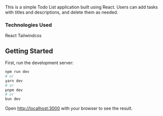 This is a simple Todo List application built using React. Users can add tasks with titles and descriptions, and delete them as needed.

<h3>Technologies Used</h3>
React
Tailwindcss


## Getting Started

First, run the development server:

```bash
npm run dev
# or
yarn dev
# or
pnpm dev
# or
bun dev
```

Open [http://localhost:3000](http://localhost:3000) with your browser to see the result.
